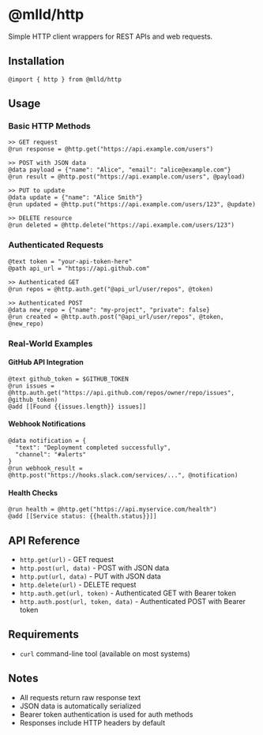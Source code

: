 # @mlld/http

Simple HTTP client wrappers for REST APIs and web requests.

## Installation

```mlld
@import { http } from @mlld/http
```

## Usage

### Basic HTTP Methods

```mlld
>> GET request
@run response = @http.get("https://api.example.com/users")

>> POST with JSON data
@data payload = {"name": "Alice", "email": "alice@example.com"}
@run result = @http.post("https://api.example.com/users", @payload)

>> PUT to update
@data update = {"name": "Alice Smith"}
@run updated = @http.put("https://api.example.com/users/123", @update)

>> DELETE resource
@run deleted = @http.delete("https://api.example.com/users/123")
```

### Authenticated Requests

```mlld
@text token = "your-api-token-here"
@path api_url = "https://api.github.com"

>> Authenticated GET
@run repos = @http.auth.get("@api_url/user/repos", @token)

>> Authenticated POST
@data new_repo = {"name": "my-project", "private": false}
@run created = @http.auth.post("@api_url/user/repos", @token, @new_repo)
```

### Real-World Examples

#### GitHub API Integration
```mlld
@text github_token = $GITHUB_TOKEN
@run issues = @http.auth.get("https://api.github.com/repos/owner/repo/issues", @github_token)
@add [[Found {{issues.length}} issues]]
```

#### Webhook Notifications
```mlld
@data notification = {
  "text": "Deployment completed successfully",
  "channel": "#alerts"
}
@run webhook_result = @http.post("https://hooks.slack.com/services/...", @notification)
```

#### Health Checks
```mlld
@run health = @http.get("https://api.myservice.com/health")
@add [[Service status: {{health.status}}]]
```

## API Reference

- `http.get(url)` - GET request
- `http.post(url, data)` - POST with JSON data
- `http.put(url, data)` - PUT with JSON data  
- `http.delete(url)` - DELETE request
- `http.auth.get(url, token)` - Authenticated GET with Bearer token
- `http.auth.post(url, token, data)` - Authenticated POST with Bearer token

## Requirements

- `curl` command-line tool (available on most systems)

## Notes

- All requests return raw response text
- JSON data is automatically serialized
- Bearer token authentication is used for auth methods
- Responses include HTTP headers by default